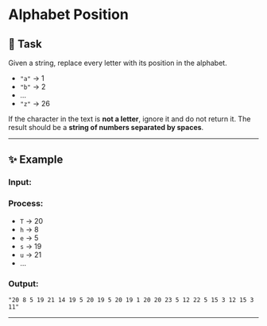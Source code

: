 # Alphabet Position

## 📌 Task
Given a string, replace every letter with its position in the alphabet.

- `"a"` → 1
- `"b"` → 2
- …
- `"z"` → 26

If the character in the text is **not a letter**, ignore it and do not return it.
The result should be a **string of numbers separated by spaces**.

---

## ✨ Example

### Input:
 ### Process:
- `T` → 20
- `h` → 8
- `e` → 5
- `s` → 19
- `u` → 21
- …

### Output:
`"20 8 5 19 21 14 19 5 20 19 5 20 19 1 20 20 23 5 12 22 5 15 3 12 15 3 11"`

---